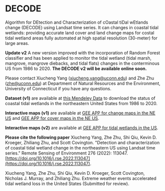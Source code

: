 # DECODE
Algorithm for DEtection and Characterization of cOastal tiDal wEtlands change (DECODE) using Landsat time series. It can changes in coastal tidal wetlands: providing accurate land cover and land change maps for costal tidal wetland areas fully automated at high spatial resolution (30-meter) for large areas. 

**Update v2** A new version improved with the incorporation of Random Forest classifier and has been applied to monitor the tidal wetland (tidal marsh, mangrove, mangrove diebacks, and tidal flats) changes in the conterminous US from 1986 to 2020. **The DECODE v2 will be available online soon.**

Please contact Xiucheng Yang (xiucheng.yang@uconn.edu) and Zhe Zhu (zhe@uconn.edu) at Department of Natural Resources and the Environment, University of Connecticut if you have any questions.

**Dataset (v1)** are available at [this Mendeley Data](http://dx.doi.org/10.17632/5dz3c5tfw9.2) to download the status of coastal tidal wetlands in the northeastern United States from 1986 to 2020.

**Interactive maps (v1)** are available at [GEE APP for change maps in the NE US](https://gers.users.earthengine.app/view/decodechange) and [GEE APP for cover maps in the NE US](https://gers.users.earthengine.app/view/decodecover).

**Interactive maps (v2)** are available at [GEE APP for tidal wetlands in the US](https://gers.users.earthengine.app/view/tidalwetlandcover).

**Please cite the following paper** Xiucheng Yang, Zhe Zhu, Shi Qiu, Kevin D. Kroeger, Zhiliang Zhu, and Scott Covington. "Detection and characterization of coastal tidal wetland change in the northeastern US using Landsat time series." Remote Sensing of Environment 276 (2022): 113047. [https://doi.org/10.1016/j.rse.2022.113047](https://doi.org/10.1016/j.rse.2022.113047).

Xiucheng Yang, Zhe Zhu, Shi Qiu, Kevin D. Kroeger, Scott Covington, Nicholas J. Murray, and Zhiliang Zhu. Extreme weather events accelerated tidal wetland loss in the United States (Submitted for review).



